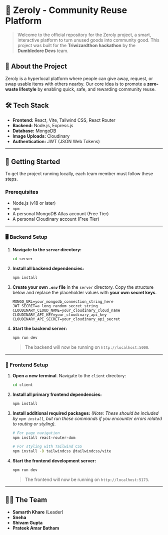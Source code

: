 # 🚀 Zeroly - Community Reuse Platform

> Welcome to the official repository for the Zeroly project, a smart, interactive platform to turn unused goods into community good. This project was built for the **Triwizardthon hackathon** by the **Dumbledore Devs** team.

## 🌟 About the Project

Zeroly is a hyperlocal platform where people can give away, request, or swap usable items with others nearby. Our core idea is to promote a **zero-waste lifestyle** by enabling quick, safe, and rewarding community reuse.

## 🛠️ Tech Stack

- **Frontend:** React, Vite, Tailwind CSS, React Router
- **Backend:** Node.js, Express.js
- **Database:** MongoDB
- **Image Uploads:** Cloudinary
- **Authentication:** JWT (JSON Web Tokens)

---

## 🏁 Getting Started

To get the project running locally, each team member must follow these steps.

### Prerequisites

- Node.js (v18 or later)
- `npm`
- A personal MongoDB Atlas account (Free Tier)
- A personal Cloudinary account (Free Tier)

---

### 🖥️ Backend Setup

1.  **Navigate to the `server` directory:**
    ```bash
    cd server
    ```
2.  **Install all backend dependencies:**
    ```bash
    npm install
    ```
3.  **Create your own `.env` file** in the `server` directory. Copy the structure below and replace the placeholder values with **your own secret keys**.

    ```
    MONGO_URL=your_mongodb_connection_string_here
    JWT_SECRET=a_long_random_secret_string
    CLOUDINARY_CLOUD_NAME=your_cloudinary_cloud_name
    CLOUDINARY_API_KEY=your_cloudinary_api_key
    CLOUDINARY_API_SECRET=your_cloudinary_api_secret
    ```

4.  **Start the backend server:**
    ```bash
    npm run dev
    ```
    > The backend will now be running on `http://localhost:5000`.

---

### 🎨 Frontend Setup

1.  **Open a new terminal**. Navigate to the `client` directory:
    ```bash
    cd client
    ```
2.  **Install all primary frontend dependencies:**
    ```bash
    npm install
    ```
3.  **Install additional required packages:**
    _(Note: These should be included by `npm install`, but run these commands if you encounter errors related to routing or styling)._

    ```bash
    # For page navigation
    npm install react-router-dom

    # For styling with Tailwind CSS
    npm install -D tailwindcss @tailwindcss/vite
    ```

4.  **Start the frontend development server:**
    ```bash
    npm run dev
    ```
    > The frontend will now be running on `http://localhost:5173`.

---

## 🧑‍💻 The Team

- **Samarth Khare** (Leader)
- **Sneha**
- **Shivam Gupta**
- **Prateek Amar Batham**
